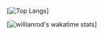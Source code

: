 
[![Top Langs](https://github-readme-stats.vercel.app/api/top-langs/?username=merq312&layout=compact)]

[![willianrod's wakatime stats](https://github-readme-stats.vercel.app/api/wakatime?username=merq312)]
